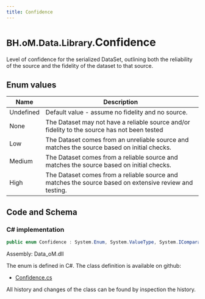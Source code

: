 ```yaml
---
title: Confidence
---
```


# <small>BH.oM.Data.Library.</small>**Confidence**

Level of confidence for the serialized DataSet, outlining both the reliability of the source and the fidelity of the dataset to that source.

## Enum values

| Name            | Description                                                    |
|-----------------|----------------------------------------------------------------|
| Undefined |  Default value - assume no fidelity and no source.  |
| None |  The Dataset may not have a reliable source and/or fidelity to the source has not been tested  |
| Low |  The Dataset comes from an unreliable source and matches the source based on initial checks.  |
| Medium |  The Dataset comes from a reliable source and matches the source based on initial checks.  |
| High |  The Dataset comes from a reliable source and matches the source based on extensive review and testing.  |


## Code and Schema

### C# implementation

``` C# title="C#"
public enum Confidence : System.Enum, System.ValueType, System.IComparable, System.ISpanFormattable, System.IFormattable, System.IConvertible
```

Assembly: Data_oM.dll

The enum is defined in C#. The class definition is available on github:

- [Confidence.cs](https://github.com/BHoM/BHoM/blob/develop/Data_oM/Library\Confidence.cs)

All history and changes of the class can be found by inspection the history.
